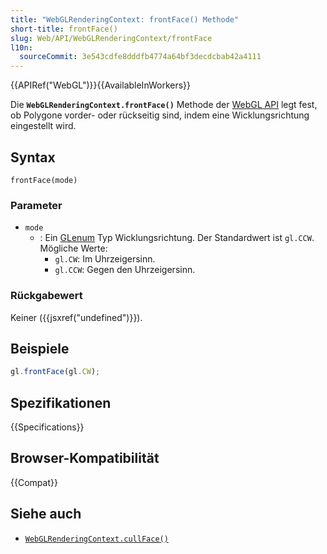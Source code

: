 ```yaml
---
title: "WebGLRenderingContext: frontFace() Methode"
short-title: frontFace()
slug: Web/API/WebGLRenderingContext/frontFace
l10n:
  sourceCommit: 3e543cdfe8dddfb4774a64bf3decdcbab42a4111
---
```


{{APIRef("WebGL")}}{{AvailableInWorkers}}

Die **`WebGLRenderingContext.frontFace()`** Methode der [WebGL API](/de/docs/Web/API/WebGL_API) legt fest, ob Polygone vorder- oder rückseitig sind, indem eine Wicklungsrichtung eingestellt wird.

## Syntax

```js-nolint
frontFace(mode)
```

### Parameter

- `mode`
  - : Ein [GLenum](/de/docs/Web/API/WebGL_API/Types) Typ Wicklungsrichtung.
    Der Standardwert ist `gl.CCW`. Mögliche Werte:
    - `gl.CW`: Im Uhrzeigersinn.
    - `gl.CCW`: Gegen den Uhrzeigersinn.

### Rückgabewert

Keiner ({{jsxref("undefined")}}).

## Beispiele

```js
gl.frontFace(gl.CW);
```

## Spezifikationen

{{Specifications}}

## Browser-Kompatibilität

{{Compat}}

## Siehe auch

- [`WebGLRenderingContext.cullFace()`](/de/docs/Web/API/WebGLRenderingContext/cullFace)
